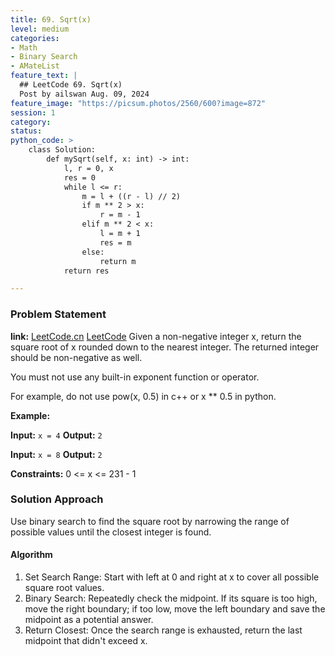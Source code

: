 ```yaml
---
title: 69. Sqrt(x)
level: medium
categories:
- Math
- Binary Search
- AMateList
feature_text: |
  ## LeetCode 69. Sqrt(x)
  Post by ailswan Aug. 09, 2024
feature_image: "https://picsum.photos/2560/600?image=872"
session: 1
category:
status: 
python_code: >
    class Solution:
        def mySqrt(self, x: int) -> int:
            l, r = 0, x
            res = 0
            while l <= r:
                m = l + ((r - l) // 2)
                if m ** 2 > x:
                    r = m - 1
                elif m ** 2 < x:
                    l = m + 1
                    res = m
                else:
                    return m 
            return res

---
```


### Problem Statement
**link:**
[LeetCode.cn](https://leetcode.cn/problems/sqrtx/)
[LeetCode](https://leetcode.com/sqrtx/)
Given a non-negative integer x, return the square root of x rounded down to the nearest integer. The returned integer should be non-negative as well.

You must not use any built-in exponent function or operator.

For example, do not use pow(x, 0.5) in c++ or x ** 0.5 in python.
 
**Example:**

**Input:** `x = 4`
**Output:** `2`

**Input:** `x = 8`
**Output:** `2`

**Constraints:**
0 <= x <= 231 - 1

### Solution Approach
Use binary search to find the square root by narrowing the range of possible values until the closest integer is found.

#### Algorithm
1. Set Search Range: Start with left at 0 and right at x to cover all possible square root values.
2. Binary Search: Repeatedly check the midpoint. If its square is too high, move the right boundary; if too low, move the left boundary and save the midpoint as a potential answer.
3. Return Closest: Once the search range is exhausted, return the last midpoint that didn't exceed x.